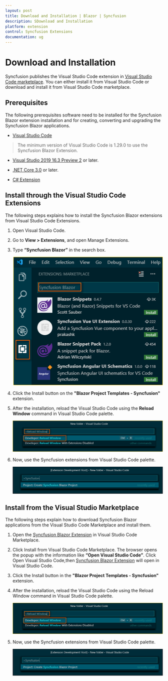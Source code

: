 ```yaml
---
layout: post
title: Download and Installation | Blazor | Syncfusion
description: SDownload and Installation
platform: extension
control: Syncfusion Extensions
documentation: ug
---
```


# Download and Installation

Syncfusion publishes the Visual Studio Code extension in [Visual Studio Code marketplace](https://marketplace.visualstudio.com/search?term=syncfusion&target=VSCode&category=All%20categories&sortBy=Relevance). You can either install it from Visual Studio Code or download and install it from Visual Studio Code marketplace.

## Prerequisites

The following prerequisites software need to be installed for the Syncfusion Blazor extension installation and for creating, converting and upgrading the Syncfusion Blazor applications.

* [Visual Studio Code](https://code.visualstudio.com/download)

 > The minimum version of Visual Studio Code is 1.29.0 to use the Syncfusion Blazor Extension.

* [Visual Studio 2019 16.3 Preview 2](https://visualstudio.microsoft.com/vs/) or later.

* [.NET Core 3.0](https://dotnet.microsoft.com/download/dotnet-core/3.0) or later.

* [C# Extension](https://marketplace.visualstudio.com/items?itemName=ms-vscode.csharp)

## Install through the Visual Studio Code Extensions

The following steps explains how to install the Syncfusion Blazor extensions from Visual Studio Code Extensions.

1. Open Visual Studio Code.

2. Go to **View > Extensions**, and open Manage Extensions.

3. Type **“Syncfusion Blazor”** in the search box.

     ![Extension](images/Extension.png)

4. Click the Install button on the **"Blazor Project Templates - Syncfusion"** extension.

5. After the installation, reload the Visual Studio Code using the **Reload Window** command in Visual Studio Code palette.

     ![Reload-Window](images/Reload-Window.png)

6. Now, use the Syncfusion extensions from Visual Studio Code palette.

     ![CreateProjectPalette](images/CreateProjectPalette.png)

## Install from the Visual Studio Marketplace

The following steps explain how to download Syncfusion Blazor applications from the Visual Studio Code Marketplace and install them.

1. Open the [Syncfusion Blazor Extension](https://marketplace.visualstudio.com/items?itemName=SyncfusionInc.Blazor-Extensions) in Visual Studio Code Marketplace.

2. Click Install from Visual Studio Code Marketplace. The browser opens the popup with the information like **“Open Visual Studio Code”**. Click Open Visual Studio Code,then [Syncfusion Blazor Extension](https://marketplace.visualstudio.com/items?itemName=SyncfusionInc.Blazor-Extensions) will open in Visual Studio Code.

3. Click the Install button in the **"Blazor Project Templates - Syncfusion"** extension.

4. After the installation, reload the Visual Studio Code using the Reload Window command in Visual Studio Code palette.

     ![Reload-Window](images/Reload-Window.png)

5. Now, use the Syncfusion extensions from Visual Studio Code palette.

     ![CreateProjectPalette](images/CreateProjectPalette.png)